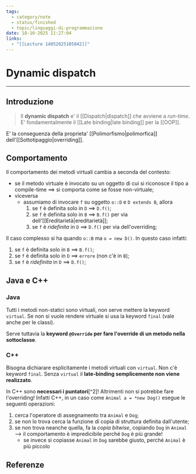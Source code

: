 ```yaml
---
tags:
  - category/note
  - status/finished
  - topic/linguaggi-di-programmazione
date: 18-10-2025 11:27:04
links:
  - "[[Lecture 14052025105842]]"
---
```

# Dynamic dispatch
---
## Introduzione
> Il **dynamic dispatch** e' il [[Dispatch|dispatch]] che avviene a _run-time_. E' fondamentalmente il [[Late binding|late binding]] per la [[OOP]].

E' la conseguenza della proprieta' [[Polimorfismo|polimorfica]] dell'[[Sottotipaggio|overriding]].

## Comportamento
Il comportamento dei metodi virtuali cambia a seconda del contesto:
- se il metodo virtuale è invocato su un oggetto di cui si riconosce il tipo a compile-time $\implies$ si comporta come se fosse non-virtuale;
- viceversa
	- assumiamo di invocare `f` su oggetto `o::D` e `D extends B`, allora
		1. se `f` è definita solo in `D` $\implies$ `D.f()`;
		2. se `f` è definita solo in `B` $\implies$ `B.f()` per via dell'[[Ereditarietà|ereditarietà]];
		3. se `f` è _ridefinita_ in `D` $\implies$ `D.f()` per via dell'overriding;

Il caso complesso si ha quando `o::B` ma `o = new D()`. In questo caso infatti:
1. se `f` è definita solo in `B` $\implies$ `B.f()`;
2. se `f` è definita solo in `D` $\implies$ `errore` (non c'è in `B`);
3. se `f` è _ridefinita_ in `D` $\implies$ `D.f()`;

## Java e C++
### Java
Tutti i metodi non-statici sono virtuali, non serve mettere la keyword `virtual`. Se non si vuole rendere virtuale si usa la keyword `final` (vale anche per le classi).

Serve tuttavia la **keyword `@Override` per fare l'override di un metodo nella sottoclasse**.

### C++
Bisogna dichiarare esplicitamente i metodi virtuali con `virtual`. Non c'è keyword `final`. Senza `virtual` il **late-binding semplicemente non viene realizzato**.

In C++ sono **necessari i puntatori**[^2]! Altrimenti non si potrebbe fare l'overriding! Infatti C++, in un caso come `Animal a = *new Dog()` esegue le seguenti operazioni:
1. cerca l'operatore di assegnamento tra `Animal` e `Dog`;
2. se non lo trova cerca la funzione di copia di struttura definita dall'utente;
3. se non trova neanche quella, fa la _copia bitwise_, copiando `Dog` in `Animal` --> il comportamento è impredicibile perché `Dog` è più grande!
	- se invece si copiasse `Animal` in `Dog` sarebbe giusto, perché `Animal` è più piccolo

## Referenze